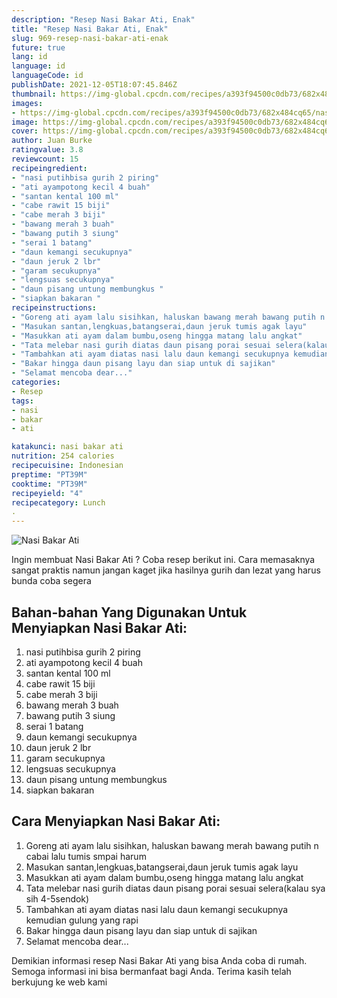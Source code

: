 ```yaml
---
description: "Resep Nasi Bakar Ati, Enak"
title: "Resep Nasi Bakar Ati, Enak"
slug: 969-resep-nasi-bakar-ati-enak
future: true
lang: id
language: id
languageCode: id
publishDate: 2021-12-05T18:07:45.846Z 
thumbnail: https://img-global.cpcdn.com/recipes/a393f94500c0db73/682x484cq65/nasi-bakar-ati-foto-resep-utama.png
images:
- https://img-global.cpcdn.com/recipes/a393f94500c0db73/682x484cq65/nasi-bakar-ati-foto-resep-utama.png
image: https://img-global.cpcdn.com/recipes/a393f94500c0db73/682x484cq65/nasi-bakar-ati-foto-resep-utama.png
cover: https://img-global.cpcdn.com/recipes/a393f94500c0db73/682x484cq65/nasi-bakar-ati-foto-resep-utama.png
author: Juan Burke
ratingvalue: 3.8
reviewcount: 15
recipeingredient:
- "nasi putihbisa gurih 2 piring"
- "ati ayampotong kecil 4 buah"
- "santan kental 100 ml"
- "cabe rawit 15 biji"
- "cabe merah 3 biji"
- "bawang merah 3 buah"
- "bawang putih 3 siung"
- "serai 1 batang"
- "daun kemangi secukupnya"
- "daun jeruk 2 lbr"
- "garam secukupnya"
- "lengsuas secukupnya"
- "daun pisang untung membungkus "
- "siapkan bakaran "
recipeinstructions:
- "Goreng ati ayam lalu sisihkan, haluskan bawang merah bawang putih n cabai lalu tumis smpai harum"
- "Masukan santan,lengkuas,batangserai,daun jeruk tumis agak layu"
- "Masukkan ati ayam dalam bumbu,oseng hingga matang lalu angkat"
- "Tata melebar nasi gurih diatas daun pisang porai sesuai selera(kalau sya sih 4-5sendok)"
- "Tambahkan ati ayam diatas nasi lalu daun kemangi secukupnya kemudian gulung yang rapi"
- "Bakar hingga daun pisang layu dan siap untuk di sajikan"
- "Selamat mencoba dear..."
categories:
- Resep
tags:
- nasi
- bakar
- ati

katakunci: nasi bakar ati 
nutrition: 254 calories
recipecuisine: Indonesian
preptime: "PT39M"
cooktime: "PT39M"
recipeyield: "4"
recipecategory: Lunch
. 
---
```



![Nasi Bakar Ati](https://img-global.cpcdn.com/recipes/a393f94500c0db73/682x484cq65/nasi-bakar-ati-foto-resep-utama.png)

Ingin membuat Nasi Bakar Ati ? Coba resep berikut ini. Cara memasaknya sangat praktis namun jangan kaget jika hasilnya gurih dan lezat yang harus bunda coba segera

<!--inarticleads1-->

## Bahan-bahan Yang Digunakan Untuk Menyiapkan Nasi Bakar Ati:

1. nasi putihbisa gurih 2 piring
1. ati ayampotong kecil 4 buah
1. santan kental 100 ml
1. cabe rawit 15 biji
1. cabe merah 3 biji
1. bawang merah 3 buah
1. bawang putih 3 siung
1. serai 1 batang
1. daun kemangi secukupnya
1. daun jeruk 2 lbr
1. garam secukupnya
1. lengsuas secukupnya
1. daun pisang untung membungkus 
1. siapkan bakaran 



<!--inarticleads2-->

## Cara Menyiapkan Nasi Bakar Ati:

1. Goreng ati ayam lalu sisihkan, haluskan bawang merah bawang putih n cabai lalu tumis smpai harum
1. Masukan santan,lengkuas,batangserai,daun jeruk tumis agak layu
1. Masukkan ati ayam dalam bumbu,oseng hingga matang lalu angkat
1. Tata melebar nasi gurih diatas daun pisang porai sesuai selera(kalau sya sih 4-5sendok)
1. Tambahkan ati ayam diatas nasi lalu daun kemangi secukupnya kemudian gulung yang rapi
1. Bakar hingga daun pisang layu dan siap untuk di sajikan
1. Selamat mencoba dear...




Demikian informasi  resep Nasi Bakar Ati   yang bisa Anda coba di rumah. Semoga informasi ini bisa bermanfaat bagi Anda. Terima kasih telah berkujung ke web kami
